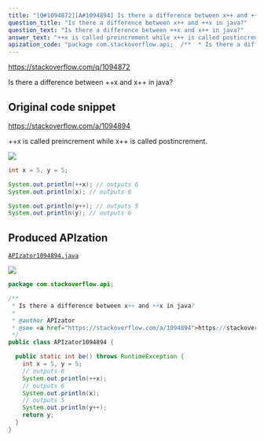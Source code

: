 ```yaml
---
title: "[Q#1094872][A#1094894] Is there a difference between x++ and ++x in java?"
question_title: "Is there a difference between x++ and ++x in java?"
question_text: "Is there a difference between ++x and x++ in java?"
answer_text: "++x is called preincrement while x++ is called postincrement."
apization_code: "package com.stackoverflow.api;  /**  * Is there a difference between x++ and ++x in java?  *  * @author APIzator  * @see <a href=\"https://stackoverflow.com/a/1094894\">https://stackoverflow.com/a/1094894</a>  */ public class APIzator1094894 {    public static int be() throws RuntimeException {     int x = 5, y = 5;     // outputs 6     System.out.println(++x);     // outputs 6     System.out.println(x);     // outputs 5     System.out.println(y++);     return y;   } }"
---
```


https://stackoverflow.com/q/1094872

Is there a difference between ++x and x++ in java?



## Original code snippet

https://stackoverflow.com/a/1094894

++x is called preincrement while x++ is called postincrement.

<div class="code-logo"><img src="/stackoverflow.png" /></div>

```java
int x = 5, y = 5;

System.out.println(++x); // outputs 6
System.out.println(x); // outputs 6

System.out.println(y++); // outputs 5
System.out.println(y); // outputs 6
```

## Produced APIzation

[`APIzator1094894.java`](https://github.com/pasqualesalza/apization-temp-data/raw/master/search/APIzator1094894.java)

<div class="code-logo"><img src="/apizator.png" /></div>

```java
package com.stackoverflow.api;

/**
 * Is there a difference between x++ and ++x in java?
 *
 * @author APIzator
 * @see <a href="https://stackoverflow.com/a/1094894">https://stackoverflow.com/a/1094894</a>
 */
public class APIzator1094894 {

  public static int be() throws RuntimeException {
    int x = 5, y = 5;
    // outputs 6
    System.out.println(++x);
    // outputs 6
    System.out.println(x);
    // outputs 5
    System.out.println(y++);
    return y;
  }
}

```